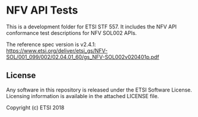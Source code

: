 # NFV API Tests

This is a development folder for ETSI STF 557.
It includes the NFV API conformance test descriptions for NFV SOL002 APIs.

The reference spec version is v2.4.1: https://www.etsi.org/deliver/etsi_gs/NFV-SOL/001_099/002/02.04.01_60/gs_NFV-SOL002v020401p.pdf

## License

Any software in this repository is released under the ETSI Software License.
Licensing information is available in the attached LICENSE file.


Copyright (c) ETSI 2018
